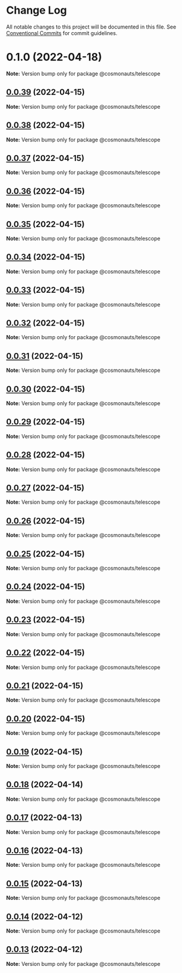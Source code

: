 # Change Log

All notable changes to this project will be documented in this file.
See [Conventional Commits](https://conventionalcommits.org) for commit guidelines.

# 0.1.0 (2022-04-18)

**Note:** Version bump only for package @cosmonauts/telescope





## [0.0.39](https://github.com/osmosis-labs/telescope/compare/@cosmonauts/telescope@0.0.38...@cosmonauts/telescope@0.0.39) (2022-04-15)

**Note:** Version bump only for package @cosmonauts/telescope





## [0.0.38](https://github.com/osmosis-labs/telescope/compare/@cosmonauts/telescope@0.0.37...@cosmonauts/telescope@0.0.38) (2022-04-15)

**Note:** Version bump only for package @cosmonauts/telescope





## [0.0.37](https://github.com/osmosis-labs/telescope/compare/@cosmonauts/telescope@0.0.36...@cosmonauts/telescope@0.0.37) (2022-04-15)

**Note:** Version bump only for package @cosmonauts/telescope





## [0.0.36](https://github.com/osmosis-labs/telescope/compare/@cosmonauts/telescope@0.0.35...@cosmonauts/telescope@0.0.36) (2022-04-15)

**Note:** Version bump only for package @cosmonauts/telescope





## [0.0.35](https://github.com/osmosis-labs/telescope/compare/@cosmonauts/telescope@0.0.34...@cosmonauts/telescope@0.0.35) (2022-04-15)

**Note:** Version bump only for package @cosmonauts/telescope





## [0.0.34](https://github.com/osmosis-labs/telescope/compare/@cosmonauts/telescope@0.0.33...@cosmonauts/telescope@0.0.34) (2022-04-15)

**Note:** Version bump only for package @cosmonauts/telescope





## [0.0.33](https://github.com/osmosis-labs/telescope/compare/@cosmonauts/telescope@0.0.32...@cosmonauts/telescope@0.0.33) (2022-04-15)

**Note:** Version bump only for package @cosmonauts/telescope





## [0.0.32](https://github.com/osmosis-labs/telescope/compare/@cosmonauts/telescope@0.0.31...@cosmonauts/telescope@0.0.32) (2022-04-15)

**Note:** Version bump only for package @cosmonauts/telescope





## [0.0.31](https://github.com/osmosis-labs/telescope/compare/@cosmonauts/telescope@0.0.30...@cosmonauts/telescope@0.0.31) (2022-04-15)

**Note:** Version bump only for package @cosmonauts/telescope





## [0.0.30](https://github.com/osmosis-labs/telescope/compare/@cosmonauts/telescope@0.0.29...@cosmonauts/telescope@0.0.30) (2022-04-15)

**Note:** Version bump only for package @cosmonauts/telescope





## [0.0.29](https://github.com/osmosis-labs/telescope/compare/@cosmonauts/telescope@0.0.28...@cosmonauts/telescope@0.0.29) (2022-04-15)

**Note:** Version bump only for package @cosmonauts/telescope





## [0.0.28](https://github.com/osmosis-labs/telescope/compare/@cosmonauts/telescope@0.0.27...@cosmonauts/telescope@0.0.28) (2022-04-15)

**Note:** Version bump only for package @cosmonauts/telescope





## [0.0.27](https://github.com/osmosis-labs/telescope/compare/@cosmonauts/telescope@0.0.26...@cosmonauts/telescope@0.0.27) (2022-04-15)

**Note:** Version bump only for package @cosmonauts/telescope





## [0.0.26](https://github.com/osmosis-labs/telescope/compare/@cosmonauts/telescope@0.0.25...@cosmonauts/telescope@0.0.26) (2022-04-15)

**Note:** Version bump only for package @cosmonauts/telescope





## [0.0.25](https://github.com/osmosis-labs/telescope/compare/@cosmonauts/telescope@0.0.24...@cosmonauts/telescope@0.0.25) (2022-04-15)

**Note:** Version bump only for package @cosmonauts/telescope





## [0.0.24](https://github.com/osmosis-labs/telescope/compare/@cosmonauts/telescope@0.0.23...@cosmonauts/telescope@0.0.24) (2022-04-15)

**Note:** Version bump only for package @cosmonauts/telescope





## [0.0.23](https://github.com/osmosis-labs/telescope/compare/@cosmonauts/telescope@0.0.22...@cosmonauts/telescope@0.0.23) (2022-04-15)

**Note:** Version bump only for package @cosmonauts/telescope





## [0.0.22](https://github.com/osmosis-labs/telescope/compare/@cosmonauts/telescope@0.0.21...@cosmonauts/telescope@0.0.22) (2022-04-15)

**Note:** Version bump only for package @cosmonauts/telescope





## [0.0.21](https://github.com/osmosis-labs/telescope/compare/@cosmonauts/telescope@0.0.20...@cosmonauts/telescope@0.0.21) (2022-04-15)

**Note:** Version bump only for package @cosmonauts/telescope





## [0.0.20](https://github.com/osmosis-labs/telescope/compare/@cosmonauts/telescope@0.0.19...@cosmonauts/telescope@0.0.20) (2022-04-15)

**Note:** Version bump only for package @cosmonauts/telescope





## [0.0.19](https://github.com/osmosis-labs/telescope/compare/@cosmonauts/telescope@0.0.18...@cosmonauts/telescope@0.0.19) (2022-04-15)

**Note:** Version bump only for package @cosmonauts/telescope





## [0.0.18](https://github.com/osmosis-labs/telescope/compare/@cosmonauts/telescope@0.0.17...@cosmonauts/telescope@0.0.18) (2022-04-14)

**Note:** Version bump only for package @cosmonauts/telescope





## [0.0.17](https://github.com/osmosis-labs/telescope/compare/@cosmonauts/telescope@0.0.16...@cosmonauts/telescope@0.0.17) (2022-04-13)

**Note:** Version bump only for package @cosmonauts/telescope





## [0.0.16](https://github.com/osmosis-labs/telescope/compare/@cosmonauts/telescope@0.0.15...@cosmonauts/telescope@0.0.16) (2022-04-13)

**Note:** Version bump only for package @cosmonauts/telescope





## [0.0.15](https://github.com/osmosis-labs/telescope/compare/@cosmonauts/telescope@0.0.14...@cosmonauts/telescope@0.0.15) (2022-04-13)

**Note:** Version bump only for package @cosmonauts/telescope





## [0.0.14](https://github.com/osmosis-labs/telescope/compare/@cosmonauts/telescope@0.0.13...@cosmonauts/telescope@0.0.14) (2022-04-12)

**Note:** Version bump only for package @cosmonauts/telescope





## [0.0.13](https://github.com/osmosis-labs/telescope/compare/@cosmonauts/telescope@0.0.12...@cosmonauts/telescope@0.0.13) (2022-04-12)

**Note:** Version bump only for package @cosmonauts/telescope

